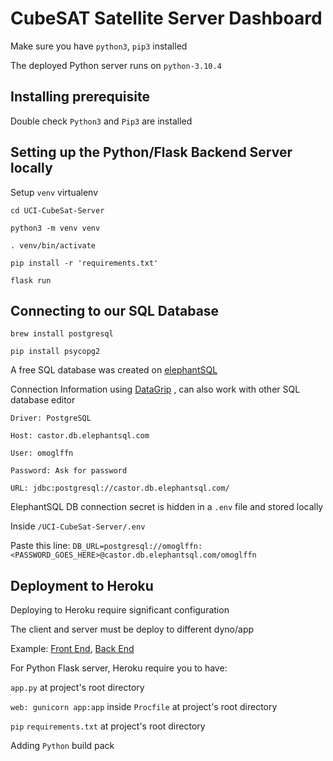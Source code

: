 # CubeSAT Satellite Server Dashboard

Make sure you have `python3`, `pip3` installed

The deployed Python server runs on `python-3.10.4`

## Installing prerequisite

Double check `Python3` and `Pip3` are installed

## Setting up the Python/Flask Backend Server locally

Setup `venv` virtualenv

`cd UCI-CubeSat-Server`

`python3 -m venv venv`

`. venv/bin/activate`

`pip install -r 'requirements.txt'`

`flask run`

## Connecting to our SQL Database

`brew install postgresql`

`pip install psycopg2`

A free SQL database was created on [elephantSQL](https://www.elephantsql.com/)

Connection Information using [DataGrip](https://www.jetbrains.com/datagrip/)
, can also work with other SQL database editor

```
Driver: PostgreSQL

Host: castor.db.elephantsql.com

User: omoglffn

Password: Ask for password

URL: jdbc:postgresql://castor.db.elephantsql.com/
```

ElephantSQL DB connection secret is hidden in a `.env` file and stored locally

Inside `/UCI-CubeSat-Server/.env`

Paste this line: `DB_URL=postgresql://omoglffn:<PASSWORD_GOES_HERE>@castor.db.elephantsql.com/omoglffn`

## Deployment to Heroku

Deploying to Heroku require significant configuration

The client and server must be deploy to different dyno/app

Example: [Front End](https://uci-cubesat-dashboard.herokuapp.com/), [Back End](https://uci-cubesat-server.herokuapp.com/)

For Python Flask server, Heroku require you to have:

`app.py` at project's root directory

`web: gunicorn app:app` inside `Procfile` at project's root directory

`pip` `requirements.txt` at project's root directory

Adding `Python` build pack
